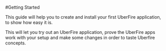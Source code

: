 #Getting Started

This guide will help you to create and install your first UberFire application, to show how easy it is.

This will let you try out an UberFire application, prove the UberFire apps work with your setup and make some changes in order to taste Uberfire concepts.
